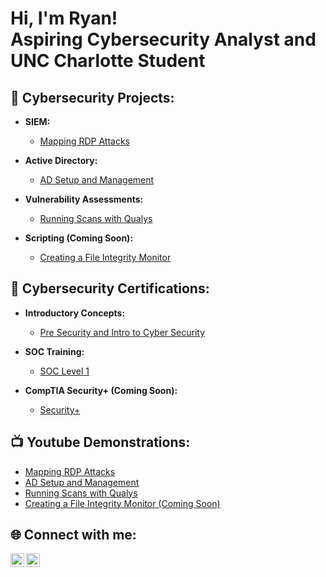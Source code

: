 <h1>Hi, I'm Ryan! <br/> Aspiring Cybersecurity Analyst and UNC Charlotte Student<br/></h1>

<h2>🔐 Cybersecurity Projects:</h2>

- <b>SIEM:</b>
  - [Mapping RDP Attacks](https://github.com/rdooley2/SIEM-Lab/blob/main/README.md)
 
- <b>Active Directory:</b>
  - [AD Setup and Management](https://github.com/rdooley2/AD-Lab/blob/main/README.md)
 
- <b>Vulnerability Assessments:</b>
  - [Running Scans with Qualys](https://github.com/rdooley2/Vulnerability-Lab/blob/main/README.md)

- <b>Scripting (Coming Soon):</b>
  - [Creating a File Integrity Monitor](https://github.com/rdooley2/Scripting-Lab/blob/main/README.md)

<h2>📝 Cybersecurity Certifications:</h2>

- <b>Introductory Concepts:</b>
  - [Pre Security and Intro to Cyber Security](https://github.com/rdooley2/PS-and-ITC/blob/main/README.md)
  
- <b>SOC Training:</b>
  - [SOC Level 1](https://github.com/rdooley2/SOC-Level-1/blob/main/README.md)

- <b>CompTIA Security+ (Coming Soon):</b>
  - [Security+]()
 
<h2>📺 Youtube Demonstrations:</h2>

- [Mapping RDP Attacks](https://youtu.be/aEHL0QrV0SE)
- [AD Setup and Management](https://youtu.be/IyVqMel7Tew)
- [Running Scans with Qualys](https://youtu.be/djA4Jtptxqs)
- [Creating a File Integrity Monitor (Coming Soon)]()

<h2> 🌐 Connect with me:</h2>

[<img align="left" alt="RyanDooley | YouTube" width="22px" src="https://cdn.jsdelivr.net/npm/simple-icons@v3/icons/youtube.svg" />][youtube]
[<img align="left" alt="RyanDooley | LinkedIn" width="22px" src="https://cdn.jsdelivr.net/npm/simple-icons@v3/icons/linkedin.svg" />][linkedin]

[youtube]: https://www.youtube.com/channel/UCvA8TGpgz0JO2IuerGv_vQw
[linkedin]: https://www.linkedin.com/in/ryan-dooley-69bb13224/
